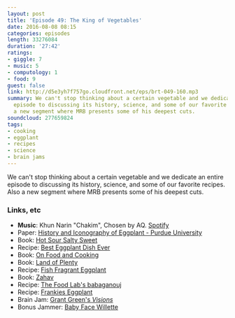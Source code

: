```yaml
---
layout: post
title: 'Episode 49: The King of Vegetables'
date: 2016-08-08 08:15
categories: episodes
length: 33276084
duration: '27:42'
ratings:
- giggle: 7
- music: 5
- computology: 1
- food: 9
guest: false
link: http://d5e3yh7f757go.cloudfront.net/eps/brt-049-160.mp3
summary: We can't stop thinking about a certain vegetable and we dedicate an entire
  episode to discussing its history, science, and some of our favorite recipes. Also
  a new segment where MRB presents some of his deepest cuts.
soundcloud: 277659824
tags:
- cooking
- eggplant
- recipes
- science
- brain jams
---
```

We can't stop thinking about a certain vegetable and we dedicate an entire episode to discussing its history, science, and some of our favorite recipes. Also a new segment where MRB presents some of his deepest cuts.

<!-- more -->

### Links, etc

* <strong>Music</strong>: Khun Narin "Chakim", Chosen by AQ. [Spotify](https://open.spotify.com/track/67FrEoH8PwODRY5pE46Y3g)
* Paper: [History and Iconography of Eggplant - Purdue University](https://www.google.com/url?sa=t&rct=j&q=&esrc=s&source=web&cd=1&ved=0ahUKEwjOgN-p67bOAhVBKCYKHY4oCDsQFggeMAA&url=https%3A%2F%2Fwww.hort.purdue.edu%2Fnewcrop%2Fchronicaeggplant.pdf&usg=AFQjCNFjUmceW8IdOkJiCTVNKLlQymQxCA)
* Book: [Hot Sour Salty Sweet](http://amzn.to/2aJdk5a)
* Recipe: [Best Eggplant Dish Ever](http://www.nytimes.com/2000/11/01/dining/by-the-book-discoveries-along-the-mekong-river.html)
* Book: [On Food and Cooking](http://amzn.to/2aEEYAz)
* Book: [Land of Plenty](http://amzn.to/2aEFf6V)
* Recipe: [Fish Fragrant Eggplant](http://andrewzimmern.com/2013/03/28/fuchsia-dunlops-fish-fragrant-eggplant/)
* Book: [Zahav](http://amzn.to/2b73Kid)
* Recipe: [The Food Lab's babaganouj](http://www.seriouseats.com/recipes/2014/02/the-best-baba-ganoush-recipe.html)
* Recipe: [Frankies Eggplant](http://cooking.nytimes.com/recipes/1015139-the-frankies-fried-eggplant-sandwich)
* Brain Jam: [Grant Green's _Visions_](https://en.wikipedia.org/wiki/Visions_(Grant_Green_album))
* Bonus Jammer: [Baby Face Willette](https://en.wikipedia.org/wiki/Baby_Face_Willette)

